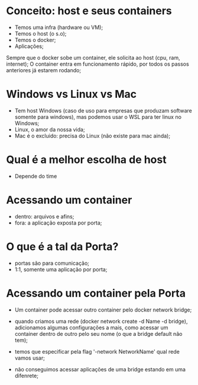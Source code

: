 # Conceito: host e seus containers

- Temos uma infra (hardware ou VM);
- Temos o host (o s.o);
- Temos o docker;
- Aplicações;

Sempre que o docker sobe um container, ele solicita ao host (cpu, ram, internet);
O container entra em funcionamento rápido, por todos os passos anteriores já estarem rodando;

# Windows vs Linux vs Mac

- Tem host Windows (caso de uso para empresas que produzam software somente para windows), mas podemos usar o WSL para ter linux no Windows;
- Linux, o amor da nossa vida;
- Mac é o excluido: precisa do Linux (não existe para mac ainda);

# Qual é a melhor escolha de host

- Depende do time

# Acessando um container

- dentro: arquivos e afins;
- fora: a aplicação exposta por porta;

# O que é a tal da Porta?

- portas são para comunicação;
- 1:1, somente uma aplicação por porta;

# Acessando um container pela Porta

- Um container pode acessar outro container pelo docker network bridge;

- quando criamos uma rede (docker network create -d Name -d bridge), adicionamos algumas configurações a mais, como acessar um container dentro de outro pelo seu nome (o que a bridge default não tem);

- temos que especificar pela flag '-network NetworkName' qual rede vamos usar;

- não conseguimos acessar aplicações de uma bridge estando em uma difenrete;